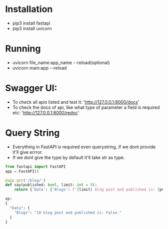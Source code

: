# Installation
- pip3 install fastapi
- pip3 install uvicorn

# Running
- uvicorn file_name:app_name --reload(optional)
- uvicorn main:app --reload

# Swagger UI: 
- To check all apis listed and test it: 'http://127.0.0.1:8000/docs'
- To check the docs of api, like what type of parameter a field is required etc: 'http://127.0.0.1:8000/redoc'

# Query String
- Everything in FastAPI is required even querystring, if we dont provide it'll give errror.
- If we dont give the type by default it'll take str as type.
```python
from fastapi import FastAPI
app = FastAPI()

@app.get('/blog/')
def say(published: bool, limit: int = 9):
    return {'Data': {'Blogs': f'{limit} blog post and published is: {published}.'}}

op:
{
  "Data": {
    "Blogs": "10 blog post and published is: False."
  }
}
```
